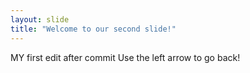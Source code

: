 ```yaml
---
layout: slide
title: "Welcome to our second slide!"
---
```

MY first edit after commit
Use the left arrow to go back!

